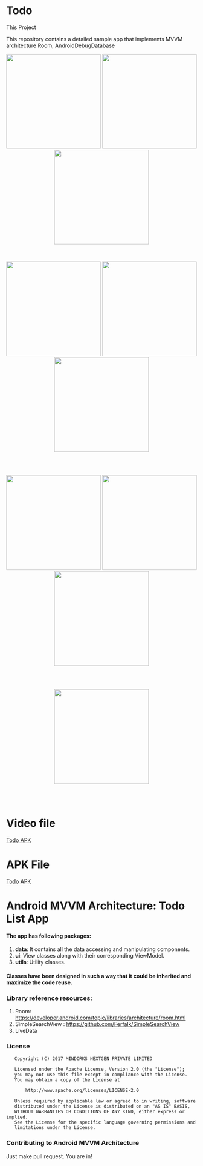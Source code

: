 # Todo
This Project 


This repository contains a detailed sample app that implements MVVM architecture Room, AndroidDebugDatabase
<p align="center">
  <img src="media/1.jpg" width="250">
  <img src="media/2.jpg" width="250">
  <img src="media/3.jpg" width="250">
</p>
<br>
<p align="center">
  <img src="media/4.jpg" width="250">
  <img src="media/5.jpg" width="250">
  <img src="media/6.jpg" width="250">
</p>
<br>
<br>

<p align="center">
  <img src="media/7.jpg" width="250">
  <img src="media/8.jpg" width="250">
  <img src="media/9.jpg" width="250">
</p>
<br>
<br>
<p align="center">
  <img src="media/10.jpg" width="250">

</p>
<br>
<br>

# Video file
<a href="media\20200806_112643.mp4">Todo APK </a>

# APK File
<a href="media\myTodo.apk">Todo APK </a>



# Android MVVM Architecture: Todo List App

#### The app has following packages:
1. **data**: It contains all the data accessing and manipulating components.
2. **ui**: View classes along with their corresponding ViewModel.
3. **utils**: Utility classes.

#### Classes have been designed in such a way that it could be inherited and maximize the code reuse.

### Library reference resources:
1. Room: https://developer.android.com/topic/libraries/architecture/room.html
2. SimpleSearchView : https://github.com/Ferfalk/SimpleSearchView
3. LiveData




### License
```
   Copyright (C) 2017 MINDORKS NEXTGEN PRIVATE LIMITED

   Licensed under the Apache License, Version 2.0 (the "License");
   you may not use this file except in compliance with the License.
   You may obtain a copy of the License at

       http://www.apache.org/licenses/LICENSE-2.0

   Unless required by applicable law or agreed to in writing, software
   distributed under the License is distributed on an "AS IS" BASIS,
   WITHOUT WARRANTIES OR CONDITIONS OF ANY KIND, either express or implied.
   See the License for the specific language governing permissions and
   limitations under the License.
```

### Contributing to Android MVVM Architecture
Just make pull request. You are in!
